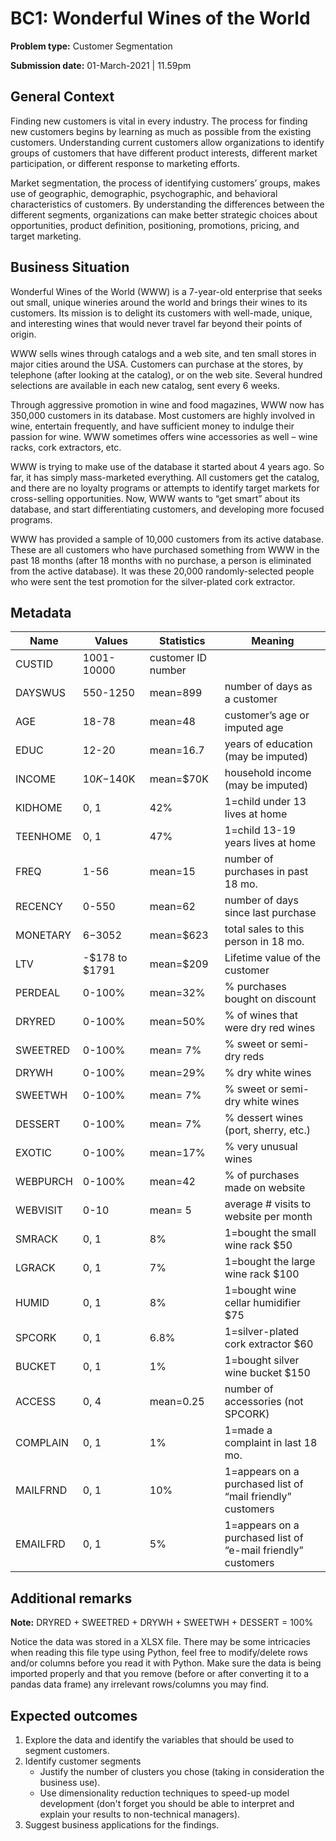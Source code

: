 # BC1: Wonderful Wines of the World 

**Problem type:** Customer Segmentation

**Submission date:** 01-March-2021 | 11.59pm

## General Context

Finding new customers is vital in every industry. The process for finding new
customers begins by learning as much as possible from the existing customers.
Understanding current customers allow organizations to identify groups of
customers that have different product interests, different market
participation, or different response to marketing efforts.

Market segmentation, the process of identifying customers’ groups, makes use
of geographic, demographic, psychographic, and behavioral characteristics of
customers. By understanding the differences between the different segments,
organizations can make better strategic choices about opportunities, product
definition, positioning, promotions, pricing, and target marketing.

## Business Situation

Wonderful Wines of the World (WWW) is a 7-year-old enterprise that seeks out
small, unique wineries around the world and brings their wines to its
customers. Its mission is to delight its customers with well-made, unique, and
interesting wines that would never travel far beyond their points of origin.

WWW sells wines through catalogs and a web site, and ten small stores in major
cities around the USA. Customers can purchase at the stores, by telephone
(after looking at the catalog), or on the web site. Several hundred selections
are available in each new catalog, sent every 6 weeks.

Through aggressive promotion in wine and food magazines, WWW now has 350,000
customers in its database. Most customers are highly involved in wine,
entertain frequently, and have sufficient money to indulge their passion for
wine. WWW sometimes offers wine accessories as well – wine racks, cork
extractors, etc.

WWW is trying to make use of the database it started about 4 years ago. So
far, it has simply mass-marketed everything. All customers get the catalog,
and there are no loyalty programs or attempts to identify target markets for
cross-selling opportunities. Now, WWW wants to “get smart” about its database,
and start differentiating customers, and developing more focused programs.

WWW has provided a sample of 10,000 customers from its active database. These
are all customers who have purchased something from WWW in the past 18 months
(after 18 months with no purchase, a person is eliminated from the active
database). It was these 20,000 randomly-selected people who were sent the test
promotion for the silver-plated cork extractor.

## Metadata

| Name     | Values         | Statistics         | Meaning                                                      |
|----------|----------------|--------------------|--------------------------------------------------------------|
| CUSTID   | 1001-10000     | customer ID number |                                                              |
| DAYSWUS  | 550-1250       | mean=899           | number of days as a customer                                 |
| AGE      | 18-78          | mean=48            | customer’s age or imputed age                                |
| EDUC     | 12-20          | mean=16.7          | years of education (may be imputed)                          |
| INCOME   | $10K-$140K     | mean=$70K          | household income (may be imputed)                            |
| KIDHOME  | 0, 1           | 42%                | 1=child under 13 lives at home                               |
| TEENHOME | 0, 1           | 47%                | 1=child 13-19 years lives at home                            |
| FREQ     | 1-56           | mean=15            | number of purchases in past 18 mo.                           |
| RECENCY  | 0-550          | mean=62            | number of days since last purchase                           |
| MONETARY | $6-$3052       | mean=$623          | total sales to this person in 18 mo.                         |
| LTV      | -$178 to $1791 | mean=$209          | Lifetime value of the customer                               |
| PERDEAL  | 0-100%         | mean=32%           | % purchases bought on discount                               |
| DRYRED   | 0-100%         | mean=50%           | % of wines that were dry red wines                           |
| SWEETRED | 0-100%         | mean= 7%           | % sweet or semi-dry reds                                     |
| DRYWH    | 0-100%         | mean=29%           | % dry white wines                                            |
| SWEETWH  | 0-100%         | mean= 7%           | % sweet or semi-dry white wines                              |
| DESSERT  | 0-100%         | mean= 7%           | % dessert wines (port, sherry, etc.)                         |
| EXOTIC   | 0-100%         | mean=17%           | % very unusual wines                                         |
| WEBPURCH | 0-100%         | mean=42            | % of purchases made on website                               |
| WEBVISIT | 0-10           | mean= 5            | average # visits to website per month                        |
| SMRACK   | 0, 1           | 8%                 | 1=bought the small wine rack $50                             |
| LGRACK   | 0, 1           | 7%                 | 1=bought the large wine rack $100                            |
| HUMID    | 0, 1           | 8%                 | 1=bought wine cellar humidifier $75                          |
| SPCORK   | 0, 1           | 6.8%               | 1=silver-plated cork extractor $60                           |
| BUCKET   | 0, 1           | 1%                 | 1=bought silver wine bucket $150                             |
| ACCESS   | 0, 4           | mean=0.25          | number of accessories (not SPCORK)                           |
| COMPLAIN | 0, 1           | 1%                 | 1=made a complaint in last 18 mo.                            |
| MAILFRND | 0, 1           | 10%                | 1=appears on a purchased list of “mail friendly” customers   |
| EMAILFRD | 0, 1           | 5%                 | 1=appears on a purchased list of “e-mail friendly” customers |

## Additional remarks

**Note:** DRYRED + SWEETRED + DRYWH + SWEETWH + DESSERT = 100%

Notice the data was stored in a XLSX file. There may be some intricacies when
reading this file type using Python, feel free to modify/delete rows and/or
columns before you read it with Python. Make sure the data is being
imported properly and that you remove (before or after converting it to a
pandas data frame) any irrelevant rows/columns you may find.

## Expected outcomes

1. Explore the data and identify the variables that should be used to segment customers.
2. Identify customer segments
    * Justify the number of clusters you chose (taking in consideration the business use).
    * Use dimensionality reduction techniques to speed-up model development
        (don't forget you should be able to interpret and explain your results
        to non-technical managers).
3. Suggest business applications for the findings.


